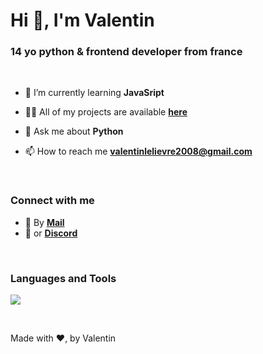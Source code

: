 
# Hi 👋, I'm Valentin

### 14 yo python & frontend developer from france
<br>

- 🌱 I’m currently learning **JavaSript**

- 👨‍💻 All of my projects are available [**here**](https://valentinlvrr.github.io/)

- 💬 Ask me about **Python**

- 📫 How to reach me **valentinlelievre2008@gmail.com**

<br>

### Connect with me

- 📜 By [**Mail**](mailto:valentinlelievre2008@gmail.com)
- 💭 or [**Discord**](https://discord.com/users/768049100238225418)

<br>

### Languages and Tools

![](https://skillicons.dev/icons?i=html,css,js,github,raspberrypi,linux,react,python,markdown,vscode&theme=dark&perline=5)

<br>

Made with ❤, by Valentin